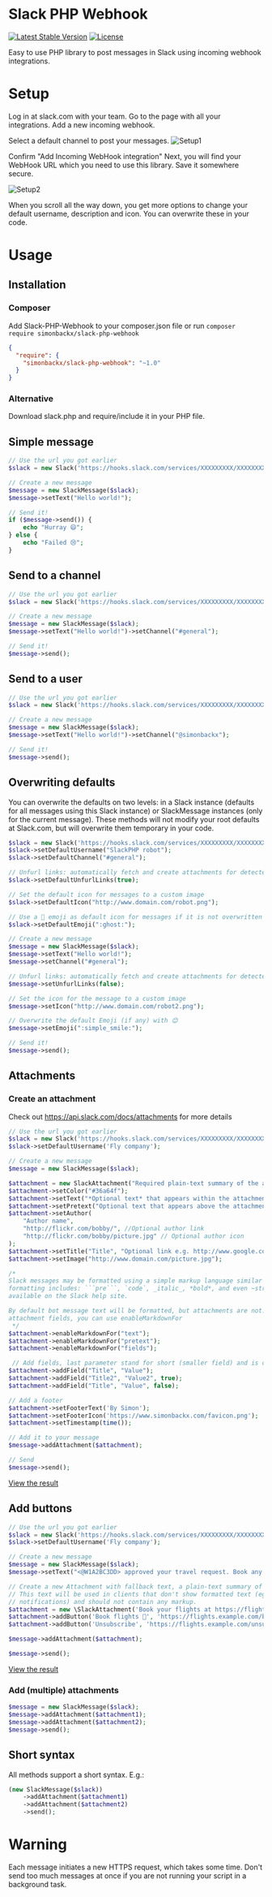 # Slack PHP Webhook
[![Latest Stable Version](https://poser.pugx.org/simonbackx/slack-php-webhook/v/stable)](https://packagist.org/packages/simonbackx/slack-php-webhook) [![License](https://poser.pugx.org/simonbackx/slack-php-webhook/license)](https://packagist.org/packages/simonbackx/slack-php-webhook)

Easy to use PHP library to post messages in Slack using incoming webhook integrations.

# Setup
Log in at slack.com with your team. Go to the page with all your integrations. Add a new incoming webhook.

Select a default channel to post your messages.
![Setup1](http://www.cloock.be/uploads/slack1.png)

Confirm "Add Incoming WebHook integration"
Next, you will find your WebHook URL which you need to use this library. Save it somewhere secure.

![Setup2](http://www.cloock.be/uploads/slack2.png)

When you scroll all the way down, you get more options to change your default username, description and icon. You can overwrite these in your code.

# Usage
## Installation

### Composer

Add Slack-PHP-Webhook to your composer.json file or run `composer require simonbackx/slack-php-webhook`

```json
{
  "require": {
    "simonbackx/slack-php-webhook": "~1.0"
  }
}
```

### Alternative

Download slack.php and require/include it in your PHP file.

## Simple message

```php
// Use the url you got earlier
$slack = new Slack('https://hooks.slack.com/services/XXXXXXXXX/XXXXXXXXX/XXXXXXXXXXXXXXXXXXXXXXXX');

// Create a new message
$message = new SlackMessage($slack);
$message->setText("Hello world!");

// Send it!
if ($message->send()) {
    echo "Hurray 😄";
} else {
    echo "Failed 😢";
}
```

## Send to a channel
```php
// Use the url you got earlier
$slack = new Slack('https://hooks.slack.com/services/XXXXXXXXX/XXXXXXXXX/XXXXXXXXXXXXXXXXXXXXXXXX');

// Create a new message
$message = new SlackMessage($slack);
$message->setText("Hello world!")->setChannel("#general");

// Send it!
$message->send();
```

## Send to a user
```php
// Use the url you got earlier
$slack = new Slack('https://hooks.slack.com/services/XXXXXXXXX/XXXXXXXXX/XXXXXXXXXXXXXXXXXXXXXXXX');

// Create a new message
$message = new SlackMessage($slack);
$message->setText("Hello world!")->setChannel("@simonbackx");

// Send it!
$message->send();
```

## Overwriting defaults
You can overwrite the defaults on two levels: in a Slack instance (defaults for all messages using this Slack instance) or SlackMessage instances (only for the current message). These methods will not modify your root defaults at Slack.com, but will overwrite them temporary in your code.

```php
$slack = new Slack('https://hooks.slack.com/services/XXXXXXXXX/XXXXXXXXX/XXXXXXXXXXXXXXXXXXXXXXXX');
$slack->setDefaultUsername("SlackPHP robot");
$slack->setDefaultChannel("#general");

// Unfurl links: automatically fetch and create attachments for detected URLs
$slack->setDefaultUnfurlLinks(true);

// Set the default icon for messages to a custom image
$slack->setDefaultIcon("http://www.domain.com/robot.png"); 

// Use a 👻 emoji as default icon for messages if it is not overwritten in messages
$slack->setDefaultEmoji(":ghost:");

// Create a new message
$message = new SlackMessage($slack);
$message->setText("Hello world!");
$message->setChannel("#general");

// Unfurl links: automatically fetch and create attachments for detected URLs
$message->setUnfurlLinks(false);

// Set the icon for the message to a custom image
$message->setIcon("http://www.domain.com/robot2.png");

// Overwrite the default Emoji (if any) with 😊
$message->setEmoji(":simple_smile:");

// Send it!
$message->send();

```

## Attachments
### Create an attachment
Check out https://api.slack.com/docs/attachments for more details

```php
// Use the url you got earlier
$slack = new Slack('https://hooks.slack.com/services/XXXXXXXXX/XXXXXXXXX/XXXXXXXXXXXXXXXXXXXXXXXX');
$slack->setDefaultUsername('Fly company');

// Create a new message
$message = new SlackMessage($slack);

$attachment = new SlackAttachment("Required plain-text summary of the attachment.");
$attachment->setColor("#36a64f");
$attachment->setText("*Optional text* that appears within the attachment");
$attachment->setPretext("Optional text that appears above the attachment block");
$attachment->setAuthor(
    "Author name", 
    "http://flickr.com/bobby/", //Optional author link
    "http://flickr.com/bobby/picture.jpg" // Optional author icon
);
$attachment->setTitle("Title", "Optional link e.g. http://www.google.com/");
$attachment->setImage("http://www.domain.com/picture.jpg");

/*
Slack messages may be formatted using a simple markup language similar to Markdown. Supported 
formatting includes: ```pre```, `code`, _italic_, *bold*, and even ~strike~.; full details are 
available on the Slack help site.

By default bot message text will be formatted, but attachments are not. To enable formatting on 
attachment fields, you can use enableMarkdownFor
 */
$attachment->enableMarkdownFor("text");
$attachment->enableMarkdownFor("pretext");
$attachment->enableMarkdownFor("fields");

 // Add fields, last parameter stand for short (smaller field) and is optional
$attachment->addField("Title", "Value");
$attachment->addField("Title2", "Value2", true);
$attachment->addField("Title", "Value", false);

// Add a footer
$attachment->setFooterText('By Simon');
$attachment->setFooterIcon('https://www.simonbackx.com/favicon.png');
$attachment->setTimestamp(time());

// Add it to your message
$message->addAttachment($attachment);

// Send
$message->send();
```
[View the result](https://api.slack.com/docs/messages/builder?msg=%7B%0A%20%20%20%20%22text%22%3A%20%22%22%2C%0A%20%20%20%20%22username%22%3A%20%22Fly%20company%22%2C%0A%20%20%20%20%22attachments%22%3A%20%5B%0A%20%20%20%20%20%20%20%20%7B%0A%20%20%20%20%20%20%20%20%20%20%20%20%22fallback%22%3A%20%22Required%20plain-text%20summary%20of%20the%20attachment.%22%2C%0A%20%20%20%20%20%20%20%20%20%20%20%20%22color%22%3A%20%22%2336a64f%22%2C%0A%20%20%20%20%20%20%20%20%20%20%20%20%22pretext%22%3A%20%22Optional%20text%20that%20appears%20above%20the%20attachment%20block%22%2C%0A%20%20%20%20%20%20%20%20%20%20%20%20%22author_name%22%3A%20%22Author%20name%22%2C%0A%20%20%20%20%20%20%20%20%20%20%20%20%22mrkdwn_in%22%3A%20%5B%0A%20%20%20%20%20%20%20%20%20%20%20%20%20%20%20%20%22text%22%2C%0A%20%20%20%20%20%20%20%20%20%20%20%20%20%20%20%20%22pretext%22%2C%0A%20%20%20%20%20%20%20%20%20%20%20%20%20%20%20%20%22fields%22%0A%20%20%20%20%20%20%20%20%20%20%20%20%5D%2C%0A%20%20%20%20%20%20%20%20%20%20%20%20%22author_link%22%3A%20%22http%3A%2F%2Fflickr.com%2Fbobby%2F%22%2C%0A%20%20%20%20%20%20%20%20%20%20%20%20%22author_icon%22%3A%20%22http%3A%2F%2Fflickr.com%2Fbobby%2Fpicture.jpg%22%2C%0A%20%20%20%20%20%20%20%20%20%20%20%20%22title%22%3A%20%22Title%22%2C%0A%20%20%20%20%20%20%20%20%20%20%20%20%22title_link%22%3A%20%22Optional%20link%20e.g.%20http%3A%2F%2Fwww.google.com%2F%22%2C%0A%20%20%20%20%20%20%20%20%20%20%20%20%22text%22%3A%20%22%2AOptional%20text%2A%20that%20appears%20within%20the%20attachment%22%2C%0A%20%20%20%20%20%20%20%20%20%20%20%20%22fields%22%3A%20%5B%0A%20%20%20%20%20%20%20%20%20%20%20%20%20%20%20%20%7B%0A%20%20%20%20%20%20%20%20%20%20%20%20%20%20%20%20%20%20%20%20%22title%22%3A%20%22Title%22%2C%0A%20%20%20%20%20%20%20%20%20%20%20%20%20%20%20%20%20%20%20%20%22value%22%3A%20%22Value%22%0A%20%20%20%20%20%20%20%20%20%20%20%20%20%20%20%20%7D%2C%0A%20%20%20%20%20%20%20%20%20%20%20%20%20%20%20%20%7B%0A%20%20%20%20%20%20%20%20%20%20%20%20%20%20%20%20%20%20%20%20%22title%22%3A%20%22Title2%22%2C%0A%20%20%20%20%20%20%20%20%20%20%20%20%20%20%20%20%20%20%20%20%22value%22%3A%20%22Value2%22%2C%0A%20%20%20%20%20%20%20%20%20%20%20%20%20%20%20%20%20%20%20%20%22short%22%3A%20true%0A%20%20%20%20%20%20%20%20%20%20%20%20%20%20%20%20%7D%2C%0A%20%20%20%20%20%20%20%20%20%20%20%20%20%20%20%20%7B%0A%20%20%20%20%20%20%20%20%20%20%20%20%20%20%20%20%20%20%20%20%22title%22%3A%20%22Title%22%2C%0A%20%20%20%20%20%20%20%20%20%20%20%20%20%20%20%20%20%20%20%20%22value%22%3A%20%22Value%22%2C%0A%20%20%20%20%20%20%20%20%20%20%20%20%20%20%20%20%20%20%20%20%22short%22%3A%20false%0A%20%20%20%20%20%20%20%20%20%20%20%20%20%20%20%20%7D%0A%20%20%20%20%20%20%20%20%20%20%20%20%5D%2C%0A%20%20%20%20%20%20%20%20%20%20%20%20%22image_url%22%3A%20%22http%3A%2F%2Fwww.domain.com%2Fpicture.jpg%22%2C%0A%20%20%20%20%20%20%20%20%20%20%20%20%22footer%22%3A%20%22By%20Simon%22%2C%0A%20%20%20%20%20%20%20%20%20%20%20%20%22footer_icon%22%3A%20%22https%3A%2F%2Fwww.simonbackx.com%2Ffavicon.png%22%2C%0A%20%20%20%20%20%20%20%20%20%20%20%20%22ts%22%3A%201523486931%0A%20%20%20%20%20%20%20%20%7D%0A%20%20%20%20%5D%0A%7D)

## Add buttons
```php
// Use the url you got earlier
$slack = new Slack('https://hooks.slack.com/services/XXXXXXXXX/XXXXXXXXX/XXXXXXXXXXXXXXXXXXXXXXXX');
$slack->setDefaultUsername('Fly company');

// Create a new message
$message = new SlackMessage($slack);
$message->setText("<@W1A2BC3DD> approved your travel request. Book any airline you like by continuing below.");

// Create a new Attachment with fallback text, a plain-text summary of the attachment. 
// This text will be used in clients that don't show formatted text (eg. IRC, mobile 
// notifications) and should not contain any markup.
$attachment = new \SlackAttachment('Book your flights at https://flights.example.com/book/r123456');
$attachment->addButton('Book flights 🛫', 'https://flights.example.com/book/r123456');
$attachment->addButton('Unsubscribe', 'https://flights.example.com/unsubscribe');

$message->addAttachment($attachment);

$message->send();
```
[View the result](https://api.slack.com/docs/messages/builder?msg=%7B%0A%20%20%20%20%22text%22%3A%20%22%3C%40W1A2BC3DD%3E%20approved%20your%20travel%20request.%20Book%20any%20airline%20you%20like%20by%20continuing%20below.%22%2C%0A%20%20%20%20%22username%22%3A%20%22Fly%20company%22%2C%0A%20%20%20%20%22icon_emoji%22%3A%20%22%3Aairplane%3A%22%2C%0A%20%20%20%20%22attachments%22%3A%20%5B%0A%20%20%20%20%20%20%20%20%7B%0A%20%20%20%20%20%20%20%20%20%20%20%20%22fallback%22%3A%20%22Book%20your%20flights%20at%20https%3A%2F%2Fflights.example.com%2Fbook%2Fr123456%22%2C%0A%20%20%20%20%20%20%20%20%20%20%20%20%22actions%22%3A%20%5B%0A%20%20%20%20%20%20%20%20%20%20%20%20%20%20%20%20%7B%0A%20%20%20%20%20%20%20%20%20%20%20%20%20%20%20%20%20%20%20%20%22type%22%3A%20%22button%22%2C%0A%20%20%20%20%20%20%20%20%20%20%20%20%20%20%20%20%20%20%20%20%22text%22%3A%20%22Book%20flights%20%F0%9F%9B%AB%22%2C%0A%20%20%20%20%20%20%20%20%20%20%20%20%20%20%20%20%20%20%20%20%22url%22%3A%20%22https%3A%2F%2Fflights.example.com%2Fbook%2Fr123456%22%0A%20%20%20%20%20%20%20%20%20%20%20%20%20%20%20%20%7D%2C%0A%20%20%20%20%20%20%20%20%20%20%20%20%20%20%20%20%7B%0A%20%20%20%20%20%20%20%20%20%20%20%20%20%20%20%20%20%20%20%20%22type%22%3A%20%22button%22%2C%0A%20%20%20%20%20%20%20%20%20%20%20%20%20%20%20%20%20%20%20%20%22text%22%3A%20%22Unsubscribe%22%2C%0A%20%20%20%20%20%20%20%20%20%20%20%20%20%20%20%20%20%20%20%20%22url%22%3A%20%22https%3A%2F%2Fflights.example.com%2Funsubscribe%22%2C%0A%20%20%20%20%20%20%20%20%20%20%20%20%20%20%20%20%20%20%20%20%22style%22%3A%20%22danger%22%0A%20%20%20%20%20%20%20%20%20%20%20%20%20%20%20%20%7D%0A%20%20%20%20%20%20%20%20%20%20%20%20%5D%0A%20%20%20%20%20%20%20%20%7D%0A%20%20%20%20%5D%0A%7D)

### Add (multiple) attachments
```php
$message = new SlackMessage($slack);
$message->addAttachment($attachment1);
$message->addAttachment($attachment2);
$message->send();
```

## Short syntax

All methods support a short syntax. E.g.:

```php
(new SlackMessage($slack))
    ->addAttachment($attachment1)
    ->addAttachment($attachment2)
    ->send();
```

# Warning
Each message initiates a new HTTPS request, which takes some time. Don't send too much messages at once if you are not running your script in a background task.
